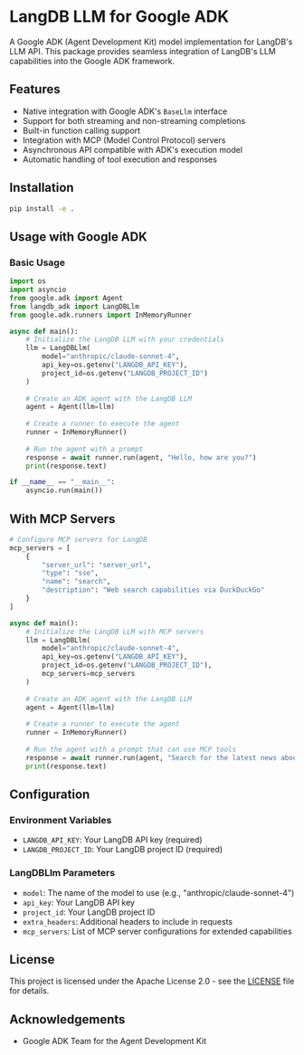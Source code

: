 # LangDB LLM for Google ADK

A Google ADK (Agent Development Kit) model implementation for LangDB's LLM API. This package provides seamless integration of LangDB's LLM capabilities into the Google ADK framework.

## Features

- Native integration with Google ADK's `BaseLlm` interface
- Support for both streaming and non-streaming completions
- Built-in function calling support
- Integration with MCP (Model Control Protocol) servers
- Asynchronous API compatible with ADK's execution model
- Automatic handling of tool execution and responses

## Installation

```bash
pip install -e .
```

## Usage with Google ADK

### Basic Usage

```python
import os
import asyncio
from google.adk import Agent
from langdb_adk import LangDBLlm
from google.adk.runners import InMemoryRunner

async def main():
    # Initialize the LangDB LLM with your credentials
    llm = LangDBLlm(
        model="anthropic/claude-sonnet-4",
        api_key=os.getenv("LANGDB_API_KEY"),
        project_id=os.getenv("LANGDB_PROJECT_ID")
    )
    
    # Create an ADK agent with the LangDB LLM
    agent = Agent(llm=llm)
    
    # Create a runner to execute the agent
    runner = InMemoryRunner()
    
    # Run the agent with a prompt
    response = await runner.run(agent, "Hello, how are you?")
    print(response.text)

if __name__ == "__main__":
    asyncio.run(main())
```

## With MCP Servers

```python
# Configure MCP servers for LangDB
mcp_servers = [
    {
        "server_url": "server_url",
        "type": "sse",
        "name": "search",
        "description": "Web search capabilities via DuckDuckGo"
    }
]

async def main():
    # Initialize the LangDB LLM with MCP servers
    llm = LangDBLlm(
        model="anthropic/claude-sonnet-4",
        api_key=os.getenv("LANGDB_API_KEY"),
        project_id=os.getenv("LANGDB_PROJECT_ID"),
        mcp_servers=mcp_servers
    )
    
    # Create an ADK agent with the LangDB LLM
    agent = Agent(llm=llm)
    
    # Create a runner to execute the agent
    runner = InMemoryRunner()
    
    # Run the agent with a prompt that can use MCP tools
    response = await runner.run(agent, "Search for the latest news about AI")
    print(response.text)
```

## Configuration

### Environment Variables

- `LANGDB_API_KEY`: Your LangDB API key (required)
- `LANGDB_PROJECT_ID`: Your LangDB project ID (required)

### LangDBLlm Parameters

- `model`: The name of the model to use (e.g., "anthropic/claude-sonnet-4")
- `api_key`: Your LangDB API key
- `project_id`: Your LangDB project ID
- `extra_headers`: Additional headers to include in requests
- `mcp_servers`: List of MCP server configurations for extended capabilities


## License

This project is licensed under the Apache License 2.0 - see the [LICENSE](LICENSE) file for details.

## Acknowledgements

- Google ADK Team for the Agent Development Kit
